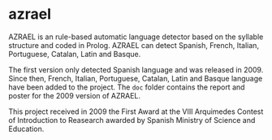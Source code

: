 # azrael
AZRAEL is an rule-based automatic language detector based on the syllable structure and coded in Prolog. AZRAEL can detect Spanish, French, Italian, Portuguese, Catalan, Latin and Basque.

The first version only detected Spanish language and was released in 2009. Since then, French, Italian, Portuguese, Catalan, Latin and Basque language have been added to the project. The `doc` folder contains the report and poster for the 2009 version of AZRAEL.

This project received in 2009 the First Award at the VIII Arquimedes Contest of Introduction to Reasearch awarded by Spanish Ministry of Science and Education. 

